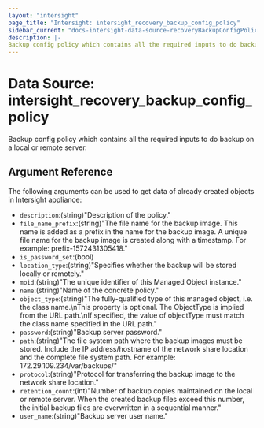 ```yaml
---
layout: "intersight"
page_title: "Intersight: intersight_recovery_backup_config_policy"
sidebar_current: "docs-intersight-data-source-recoveryBackupConfigPolicy"
description: |-
Backup config policy which contains all the required inputs to do backup on a local or remote server.
---
```


# Data Source: intersight_recovery_backup_config_policy
Backup config policy which contains all the required inputs to do backup on a local or remote server.
## Argument Reference
The following arguments can be used to get data of already created objects in Intersight appliance:
* `description`:(string)"Description of the policy."
* `file_name_prefix`:(string)"The file name for the backup image. This name is added as a prefix in the name for the backup image. A unique file name for the backup image is created along with a timestamp. For example: prefix-1572431305418."
* `is_password_set`:(bool)
* `location_type`:(string)"Specifies whether the backup will be stored locally or remotely."
* `moid`:(string)"The unique identifier of this Managed Object instance."
* `name`:(string)"Name of the concrete policy."
* `object_type`:(string)"The fully-qualified type of this managed object, i.e. the class name.\nThis property is optional. The ObjectType is implied from the URL path.\nIf specified, the value of objectType must match the class name specified in the URL path."
* `password`:(string)"Backup server password."
* `path`:(string)"The file system path where the backup images must be stored. Include the IP address/hostname of the network share location and the complete file system path. For example: 172.29.109.234/var/backups/"
* `protocol`:(string)"Protocol for transferring the backup image to the network share location."
* `retention_count`:(int)"Number of backup copies maintained on the local or remote server. When the created backup files exceed this number, the initial backup files are overwritten in a sequential manner."
* `user_name`:(string)"Backup server user name."
